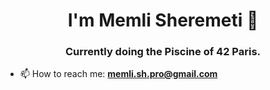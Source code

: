 <h1 align="center"> I'm Memli Sheremeti 👋</h1>
<h3 align="center"> Currently doing the Piscine of 42 Paris.</h3>

- 📫 How to reach me: **memli.sh.pro@gmail.com**

<!--
**Memli-Sheremeti/Memli-Sheremeti** is a ✨ _special_ ✨ repository because its `README.md` (this file) appears on your GitHub profile.

Here are some ideas to get you started:

- 🔭 I’m currently working on ...
- 🌱 I’m currently learning ...
- 👯 I’m looking to collaborate on ...
- 🤔 I’m looking for help with ...
- 💬 Ask me about ...
- 📫 How to reach me: ...
- 😄 Pronouns: ...
- ⚡ Fun fact: ...
-->
